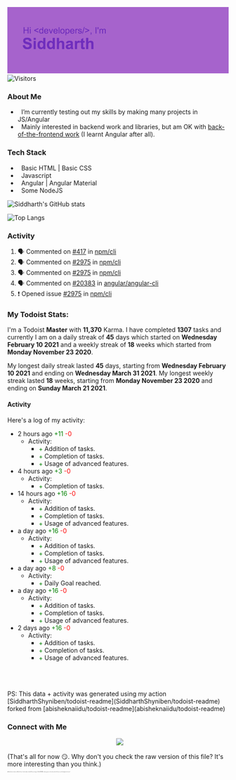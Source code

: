 ![Hey there <developers>! I'm Siddharth.](./header.png)
![Visitors](https://visitor-badge.glitch.me/badge?page_id=SiddharhthShyniben.SiddharthShyniben)

###  About Me 

- &nbsp; I’m currently testing out my skills by making many projects in JS/Angular
- &nbsp; Mainly interested in backend work and libraries, but am OK with [back-of-the-frontend work](https://css-tricks.com/the-great-divide/) (I learnt Angular after all).

### Tech Stack

- &nbsp; Basic HTML | Basic CSS
- &nbsp; Javascript
- &nbsp; Angular | Angular Material
- &nbsp; Some NodeJS

![Siddharth's GitHub stats](https://github-readme-stats.vercel.app/api?username=SiddharthShyniben&amp;count_private=true&amp;show_icons=true&amp;theme=dark)

![Top Langs](https://github-readme-stats.vercel.app/api/top-langs/?username=SiddharthSHyniben&amp;theme=dark)

### Activity

<!--START_SECTION:activity-->
1. 🗣 Commented on [#417](https://github.com/npm/cli/issues/417) in [npm/cli](https://github.com/npm/cli)
2. 🗣 Commented on [#2975](https://github.com/npm/cli/issues/2975) in [npm/cli](https://github.com/npm/cli)
3. 🗣 Commented on [#2975](https://github.com/npm/cli/issues/2975) in [npm/cli](https://github.com/npm/cli)
4. 🗣 Commented on [#20383](https://github.com/angular/angular-cli/issues/20383) in [angular/angular-cli](https://github.com/angular/angular-cli)
5. ❗️ Opened issue [#2975](https://github.com/npm/cli/issues/2975) in [npm/cli](https://github.com/npm/cli)
<!--END_SECTION:activity-->

### My Todoist Stats:

I'm a Todoist **<td-kl>Master</td-kl>** with **<td-k>11,370</td-k>** Karma. I have completed **<td-ttc>1307</td-ttc>** tasks and currently I am on a daily streak of **<td-cdsc>45</td-cdsc>** days which started on **<td-cdsf>Wednesday February 10 2021</td-cdsf>** and a weekly streak of **<td-cwsc>18</td-cwsc>** weeks which started from **<td-cwsf>Monday November 23 2020</td-cwsf>**.

My longest daily streak lasted **<td-mdsc>45</td-mdsc>** days, starting from **<td-mdsf>Wednesday February 10 2021</td-mdsf>** and ending on **<td-mdst>Wednesday March 31 2021</td-mdst>**.
My longest weekly streak lasted **<td-mwsc>18</td-mwsc>** weeks, starting from **<td-mwsf>Monday November 23 2020</td-mwsf>** and ending on **<td-mwst>Sunday March 21 2021</td-mwst>**.

#### Activity

Here's a log of my activity:
<td-ka>
* 2 hours ago <span style="color:green">+11</span> <span style="color:red">-0</span>
  * Activity:
    * <span style="color:green">+</span> Addition of tasks.
    * <span style="color:green">+</span> Completion of tasks.
    * <span style="color:green">+</span> Usage of advanced features.
* 4 hours ago <span style="color:green">+3</span> <span style="color:red">-0</span>
  * Activity:
    * <span style="color:green">+</span> Completion of tasks.
* 14 hours ago <span style="color:green">+16</span> <span style="color:red">-0</span>
  * Activity:
    * <span style="color:green">+</span> Addition of tasks.
    * <span style="color:green">+</span> Completion of tasks.
    * <span style="color:green">+</span> Usage of advanced features.
* a day ago <span style="color:green">+16</span> <span style="color:red">-0</span>
  * Activity:
    * <span style="color:green">+</span> Addition of tasks.
    * <span style="color:green">+</span> Completion of tasks.
    * <span style="color:green">+</span> Usage of advanced features.
* a day ago <span style="color:green">+8</span> <span style="color:red">-0</span>
  * Activity:
    * <span style="color:green">+</span> Daily Goal reached.
* a day ago <span style="color:green">+16</span> <span style="color:red">-0</span>
  * Activity:
    * <span style="color:green">+</span> Addition of tasks.
    * <span style="color:green">+</span> Completion of tasks.
    * <span style="color:green">+</span> Usage of advanced features.
* 2 days ago <span style="color:green">+16</span> <span style="color:red">-0</span>
  * Activity:
    * <span style="color:green">+</span> Addition of tasks.
    * <span style="color:green">+</span> Completion of tasks.
    * <span style="color:green">+</span> Usage of advanced features.
</td-ka>
<br>
<br>
<br>
PS: This data + activity was generated using my action [SiddharthShyniben/todoist-readme](SiddharthShyniben/todoist-readme) forked from [abisheknaiidu/todoist-readme](abisheknaiidu/todoist-readme)

### Connect with Me

<p align="center">
&nbsp; <a href="mailto:siddharth.muscat@gmail.com" target="_blank" rel="noopener noreferrer"><img src="https://logodownload.org/wp-content/uploads/2018/03/gmail-logo-16.png" width="50px"></a>
</p>

(That's all for now :smirk:. Why don't you check the raw version of this file? It's more interesting than you think.)
<br>
<sub>
   <sup>
     <sub>
       <sup>
         <sub>
           <sup>
             <sub>
               <sup>
                 <sub>
                   <sup>
                     <sub>
                       <sup>
                         ~Mutual funds are subject to~ Why do I have a 1 month update schedule? Because the grass (Profile README) is always greener on the other web-side. How are you still reading this by the way?
                       </sup>
                     </sub>
                   </sup>
                 </sub>
               </sup>
             </sub>
           </sup>
         </sub>
       </sup>
     </sub>
  </sup>
</sub>
</developers>
